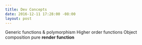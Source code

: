 ```yaml
---
title: Dev Concepts
date: 2016-12-11 17:28:00 -08:00
layout: post
---
```


Generic functions & polymorphism
Higher order functions
Object composition
pure **render function** 